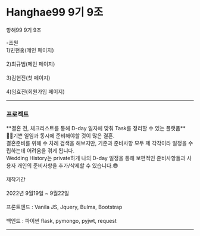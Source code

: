 # Hanghae99 9기 9조
항해99 9기 9조

-조원
<br>1)민현홍(메인 페이지)</br>
<br>2)최규범(메인 페이지)</br>
<br>3)김현진(첫 페이지)</br>
<br>4)임효진(회원가입 페이지)</br>

---
<h3><b>프로젝트</b></h3>
 **결혼 전, 체크리스트를 통해 D-day 일자에 맞춰 Task를 정리할 수 있는 플랫폼**
 <br>😮‍💨기쁜 일임과 동시에 준비해야할 것이 많은 결혼.
<br>결혼준비를 위해 수 차례 검색을 해보지만, 기준과 준비사항 모두 제 각각이라 일정을 수립하는데 어려움을 겪게 됩니다.</br>
Wedding History는 private하게 나의 D-day 일정을 통해 보편적인 준비사항들과 사용자 개인의 준비사항을 추가/삭제할 수 있습니다.😎</br>
<br>제작기간</br>
<br>2022년 9월19일 ~ 9월22일</br>
<br>프론트엔드 : Vanila JS, Jquery, Bulma, Bootstrap</br>
<br>백엔드 : 파이썬 flask, pymongo, pyjwt, request</br>

---
